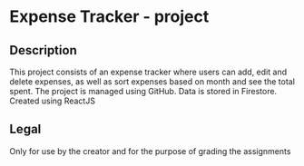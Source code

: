 # Expense Tracker - project

## Description

This project consists of an expense tracker where users can add, edit and delete expenses, as well as sort expenses based on month and see the total spent.
The project is managed using GitHub.
Data is stored in Firestore.
Created using ReactJS

## Legal

Only for use by the creator and for the purpose of grading the assignments
